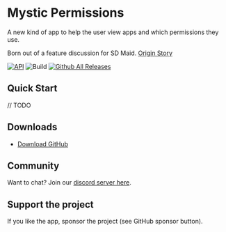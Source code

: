 # Mystic Permissions

A new kind of app to help the user view apps and which permissions they use.

Born out of a feature discussion for SD Maid. [Origin Story](https://github.com/d4rken/mystic-permissions/issues/1)

[![API](https://img.shields.io/badge/API-21%2B-brightgreen.svg?style=flat)](https://android-arsenal.com/api?level=19)
![Build](https://github.com/d4rken/mystic-permissions/actions/workflows/pr-checks.yml/badge.svg)
[![Github All Releases](https://img.shields.io/github/downloads/d4rken/mystic-permissions/total.svg)]()

## Quick Start

// TODO

## Downloads

* [Download GitHub](https://github.com/d4rken/bluemusic/releases/latest)

## Community
Want to chat? Join our [discord server here](https://discord.gg/7gGWxfM5yv).

## Support the project
If you like the app, sponsor the project (see GitHub sponsor button).
